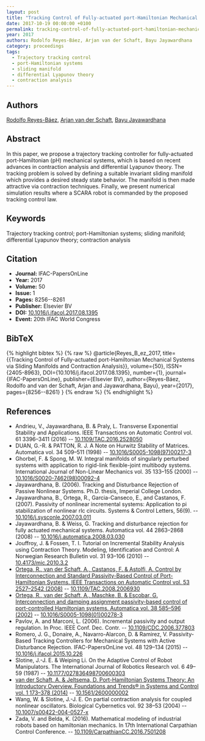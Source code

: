 ```yaml
---
layout: post
title: "Tracking Control of Fully-actuated port-Hamiltonian Mechanical Systems via Sliding Manifolds and Contraction Analysis"
date: 2017-10-19 00:00:00 +0100
permalink: tracking-control-of-fully-actuated-port-hamiltonian-mechanical-systems-via-sliding-manifolds-and-contraction-analysis
year: 2017
authors: Rodolfo Reyes-Báez, Arjan van der Schaft, Bayu Jayawardhana
category: proceedings
tags:
  - Trajectory tracking control
  - port-Hamiltonian systems
  - sliding manifold
  - differential Lyapunov theory
  - contraction analysis
---
```

 
## Authors
[Rodolfo Reyes-Báez](authors/rodolfo_reyes_baez), [Arjan van der Schaft](authors/arjan_van_der_schaft), [Bayu Jayawardhana](authors/bayu_jayawardhana)
 
## Abstract
In this paper, we propose a trajectory tracking controller for fully-actuated port-Hamiltonian (pH) mechanical systems, which is based on recent advances in contraction analysis and differential Lyapunov theory. The tracking problem is solved by defining a suitable invariant sliding manifold which provides a desired steady state behavior. The manifold is then made attractive via contraction techniques. Finally, we present numerical simulation results where a SCARA robot is commanded by the proposed tracking control law.
 
## Keywords
Trajectory tracking control; port-Hamiltonian systems; sliding manifold; differential Lyapunov theory; contraction analysis
 
## Citation
- **Journal:** IFAC-PapersOnLine
- **Year:** 2017
- **Volume:** 50
- **Issue:** 1
- **Pages:** 8256--8261
- **Publisher:** Elsevier BV
- **DOI:** [10.1016/j.ifacol.2017.08.1395](https://doi.org/10.1016/j.ifacol.2017.08.1395)
- **Event:** 20th IFAC World Congress
 
## BibTeX
{% highlight bibtex %}
{% raw %}
@article{Reyes_B_ez_2017,
  title={{Tracking Control of Fully-actuated port-Hamiltonian Mechanical Systems via Sliding Manifolds and Contraction Analysis}},
  volume={50},
  ISSN={2405-8963},
  DOI={10.1016/j.ifacol.2017.08.1395},
  number={1},
  journal={IFAC-PapersOnLine},
  publisher={Elsevier BV},
  author={Reyes-Báez, Rodolfo and van der Schaft, Arjan and Jayawardhana, Bayu},
  year={2017},
  pages={8256--8261}
}
{% endraw %}
{% endhighlight %}
 
## References
- Andrieu, V., Jayawardhana, B. & Praly, L. Transverse Exponential Stability and Applications. IEEE Transactions on Automatic Control vol. 61 3396–3411 (2016) -- [10.1109/TAC.2016.2528050](https://doi.org/10.1109/TAC.2016.2528050)
- DUAN, G.-R. & PATTON, R. J. A Note on Hurwitz Stability of Matrices. Automatica vol. 34 509–511 (1998) -- [10.1016/S0005-1098(97)00217-3](https://doi.org/10.1016/S0005-1098(97)00217-3)
- Ghorbel, F. & Spong, M. W. Integral manifolds of singularly perturbed systems with application to rigid-link flexible-joint multibody systems. International Journal of Non-Linear Mechanics vol. 35 133–155 (2000) -- [10.1016/S0020-7462(98)00092-4](https://doi.org/10.1016/S0020-7462(98)00092-4)
- Jayawardhana, B. (2006). Tracking and Disturbance Rejection of Passive Nonlinear Systems. Ph.D. thesis, Imperial College London.
- Jayawardhana, B., Ortega, R., Garcia-Canseco, E., and Castanos, F. (2007). Passivity of nonlinear incremental systems: Application to pi stabilization of nonlinear rlc circuits. Systems & Control Letters, 56(9). -- [10.1016/j.sysconle.2007.03.011](https://doi.org/10.1016/j.sysconle.2007.03.011)
- Jayawardhana, B. & Weiss, G. Tracking and disturbance rejection for fully actuated mechanical systems. Automatica vol. 44 2863–2868 (2008) -- [10.1016/j.automatica.2008.03.030](https://doi.org/10.1016/j.automatica.2008.03.030)
- Jouffroy, J. & Fossen, T. I. Tutorial on Incremental Stability Analysis using Contraction Theory. Modeling, Identification and Control: A Norwegian Research Bulletin vol. 31 93–106 (2010) -- [10.4173/mic.2010.3.2](https://doi.org/10.4173/mic.2010.3.2)
- [Ortega, R., van der Schaft, A., Castanos, F. & Astolfi, A. Control by Interconnection and Standard Passivity-Based Control of Port-Hamiltonian Systems. IEEE Transactions on Automatic Control vol. 53 2527–2542 (2008)](control-by-interconnection-and-standard-passivity-based-control-of-port-hamiltonian-systems) -- [10.1109/TAC.2008.2006930](https://doi.org/10.1109/TAC.2008.2006930)
- [Ortega, R., van der Schaft, A., Maschke, B. & Escobar, G. Interconnection and damping assignment passivity-based control of port-controlled Hamiltonian systems. Automatica vol. 38 585–596 (2002)](interconnection-and-damping-assignment-passivity-based-control-of-port-controlled-hamiltonian-systems) -- [10.1016/S0005-1098(01)00278-3](https://doi.org/10.1016/S0005-1098(01)00278-3)
- Pavlov, A. and Marconi, L. (2006). Incremental passivity and output regulation. In Proc. IEEE Conf. Dec. Contr. -- [10.1109/CDC.2006.377803](https://doi.org/10.1109/CDC.2006.377803)
- Romero, J. G., Donaire, A., Navarro-Alarcon, D. & Ramirez, V. Passivity-Based Tracking Controllers for Mechanical Systems with Active Disturbance Rejection. IFAC-PapersOnLine vol. 48 129–134 (2015) -- [10.1016/j.ifacol.2015.10.226](https://doi.org/10.1016/j.ifacol.2015.10.226)
- Slotine, J.-J. E. & Weiping Li. On the Adaptive Control of Robot Manipulators. The International Journal of Robotics Research vol. 6 49–59 (1987) -- [10.1177/027836498700600303](https://doi.org/10.1177/027836498700600303)
- [van der Schaft, A. & Jeltsema, D. Port-Hamiltonian Systems Theory: An Introductory Overview. Foundations and Trends® in Systems and Control vol. 1 173–378 (2014)](port-hamiltonian-systems-theory-an-introductory-overview-journal) -- [10.1561/2600000002](https://doi.org/10.1561/2600000002)
- Wang, W. & Slotine, J.-J. E. On partial contraction analysis for coupled nonlinear oscillators. Biological Cybernetics vol. 92 38–53 (2004) -- [10.1007/s00422-004-0527-x](https://doi.org/10.1007/s00422-004-0527-x)
- Zada, V. and Belda, K. (2016). Mathematical modeling of industrial robots based on hamiltonian mechanics. In 17th International Carpathian Control Conference. -- [10.1109/CarpathianCC.2016.7501208](https://doi.org/10.1109/CarpathianCC.2016.7501208)

